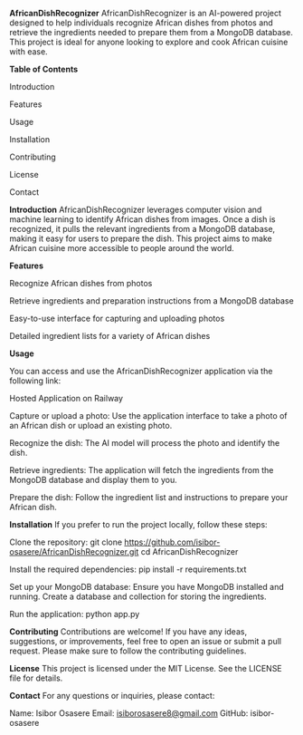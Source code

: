 **AfricanDishRecognizer**
AfricanDishRecognizer is an AI-powered project designed to help individuals recognize African dishes from photos and retrieve the ingredients needed to prepare them from a MongoDB database. This project is ideal for anyone looking to explore and cook African cuisine with ease.

**Table of Contents**

Introduction

Features

Usage

Installation

Contributing

License

Contact

**Introduction**
AfricanDishRecognizer leverages computer vision and machine learning to identify African dishes from images. Once a dish is recognized, it pulls the relevant ingredients from a MongoDB database, making it easy for users to prepare the dish. This project aims to make African cuisine more accessible to people around the world.

**Features**

Recognize African dishes from photos

Retrieve ingredients and preparation instructions from a MongoDB database

Easy-to-use interface for capturing and uploading photos

Detailed ingredient lists for a variety of African dishes

**Usage**

You can access and use the AfricanDishRecognizer application via the following link:

Hosted Application on Railway

Capture or upload a photo: 
Use the application interface to take a photo of an African dish or upload an existing photo.

Recognize the dish:
The AI model will process the photo and identify the dish.

Retrieve ingredients:
The application will fetch the ingredients from the MongoDB database and display them to you.

Prepare the dish:
Follow the ingredient list and instructions to prepare your African dish.

**Installation**
If you prefer to run the project locally, follow these steps:

Clone the repository:
git clone https://github.com/isibor-osasere/AfricanDishRecognizer.git
cd AfricanDishRecognizer

Install the required dependencies:
pip install -r requirements.txt

Set up your MongoDB database:
Ensure you have MongoDB installed and running. Create a database and collection for storing the ingredients.

Run the application:
python app.py

**Contributing**
Contributions are welcome! If you have any ideas, suggestions, or improvements, feel free to open an issue or submit a pull request. Please make sure to follow the contributing guidelines.

**License**
This project is licensed under the MIT License. See the LICENSE file for details.

**Contact**
For any questions or inquiries, please contact:

Name: Isibor Osasere
Email: isiborosasere8@gmail.com
GitHub: isibor-osasere
